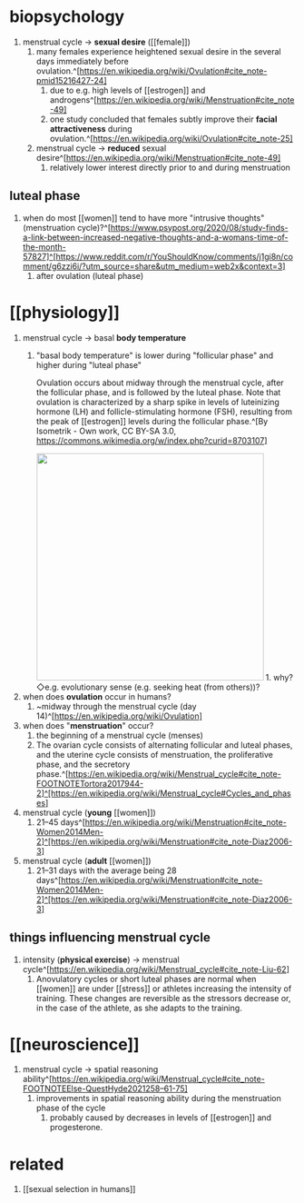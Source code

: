 # biopsychology
1. menstrual cycle → **sexual desire** ([[female]])
	1. many females experience heightened sexual desire in the several days immediately before ovulation.^[https://en.wikipedia.org/wiki/Ovulation#cite_note-pmid15216427-24]
		1. due to e.g. high levels of [[estrogen]] and androgens^[https://en.wikipedia.org/wiki/Menstruation#cite_note-49]
		2. one study concluded that females subtly improve their **facial attractiveness** during ovulation.^[https://en.wikipedia.org/wiki/Ovulation#cite_note-25]
	2. menstrual cycle → **reduced** sexual desire^[https://en.wikipedia.org/wiki/Menstruation#cite_note-49]
		1. relatively lower interest directly prior to and during menstruation

## luteal phase
1. when do most [[women]] tend to have more "intrusive thoughts" (menstruation cycle)?^[https://www.psypost.org/2020/08/study-finds-a-link-between-increased-negative-thoughts-and-a-womans-time-of-the-month-57827]^[https://www.reddit.com/r/YouShouldKnow/comments/j1gi8n/comment/g6zzi6i/?utm_source=share&utm_medium=web2x&context=3]
	1. after ovulation (luteal phase)

# [[physiology]]
1. menstrual cycle → basal **body temperature**
	1. "basal body temperature" is lower during "follicular phase" and higher during "luteal phase"
		
		Ovulation occurs about midway through the menstrual cycle, after the follicular phase, and is followed by the luteal phase. Note that ovulation is characterized by a sharp spike in levels of luteinizing hormone (LH) and follicle-stimulating hormone (FSH), resulting from the peak of [[estrogen]] levels during the follicular phase.^[By Isometrik - Own work, CC BY-SA 3.0, https://commons.wikimedia.org/w/index.php?curid=8703107]
		
		<img src="https://upload.wikimedia.org/wikipedia/commons/2/2a/MenstrualCycle2_en.svg" width="400" />
		1. why? ◇e.g. evolutionary sense (e.g. seeking heat (from others))?
2. when does **ovulation** occur in humans?
	1. ~midway through the menstrual cycle (day 14)^[https://en.wikipedia.org/wiki/Ovulation]
3. when does "**menstruation**" occur?
	1. the beginning of a menstrual cycle (menses)
	2. The ovarian cycle consists of alternating follicular and luteal phases, and the uterine cycle consists of menstruation, the proliferative phase, and the secretory phase.^[https://en.wikipedia.org/wiki/Menstrual_cycle#cite_note-FOOTNOTETortora2017944-2]^[https://en.wikipedia.org/wiki/Menstrual_cycle#Cycles_and_phases]
4. menstrual cycle (**young** [[women]])
	1. 21–45 days^[https://en.wikipedia.org/wiki/Menstruation#cite_note-Women2014Men-2]^[https://en.wikipedia.org/wiki/Menstruation#cite_note-Diaz2006-3]
5. menstrual cycle (**adult** [[women]])
	1. 21–31 days with the average being 28 days^[https://en.wikipedia.org/wiki/Menstruation#cite_note-Women2014Men-2]^[https://en.wikipedia.org/wiki/Menstruation#cite_note-Diaz2006-3]

## things influencing menstrual cycle
1. intensity (**physical exercise**) → menstrual cycle^[https://en.wikipedia.org/wiki/Menstrual_cycle#cite_note-Liu-62]
	1. Anovulatory cycles or short luteal phases are normal when [[women]] are under [[stress]] or athletes increasing the intensity of training. These changes are reversible as the stressors decrease or, in the case of the athlete, as she adapts to the training.

# [[neuroscience]]
1. menstrual cycle → spatial reasoning ability^[https://en.wikipedia.org/wiki/Menstrual_cycle#cite_note-FOOTNOTEElse-QuestHyde2021258–61-75]
	1. improvements in spatial reasoning ability during the menstruation phase of the cycle
		1. probably caused by decreases in levels of [[estrogen]] and progesterone.

# related
1. [[sexual selection in humans]]
